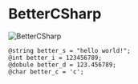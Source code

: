 # BetterCSharp
![BetterCSharp](https://capsule-render.vercel.app/api?type=waving&height=200&text=Waving!&fontAlign=80&fontAlignY=40&color=gradient)

```
@string better_s = "hello world!";
@int better_i = 123456789;
@dobule better_d = 123.456789;
@char better_c = 'c';
```
